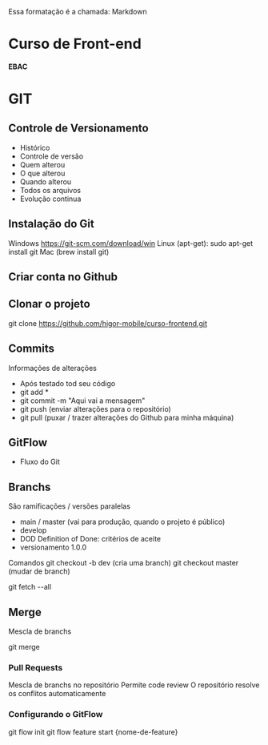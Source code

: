 Essa formatação é a chamada: Markdown

# Curso de Front-end
#### EBAC

# GIT
## Controle de Versionamento
- Histórico
- Controle de versão
- Quem alterou
- O que alterou
- Quando alterou
- Todos os arquivos
- Evolução continua


## Instalação do Git

Windows https://git-scm.com/download/win
Linux (apt-get): sudo apt-get install git
Mac (brew install git)

## Criar conta no Github

## Clonar o projeto
git clone https://github.com/higor-mobile/curso-frontend.git


## Commits
Informações de alterações
- Após testado tod seu código
- git add *
- git commit -m "Aqui vai a mensagem"
- git push (enviar alterações para o repositório)
- git pull (puxar / trazer alterações do Github para minha máquina)

## GitFlow
- Fluxo do Git

## Branchs
São ramificações  / versões paralelas

- main / master (vai para produção, quando o projeto é público)
- develop
- DOD Definition of Done: critérios de aceite
- versionamento 1.0.0

Comandos
git checkout -b dev (cria uma branch)
git checkout master (mudar de branch)


git fetch --all
## Merge
Mescla de branchs



git merge


### Pull Requests
Mescla de branchs no repositório
Permite code review
O repositório resolve os conflitos automaticamente

### Configurando o GitFlow
git flow init
git flow feature start {nome-de-feature}

